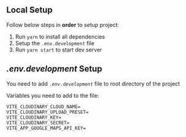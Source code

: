 ## Local Setup
Follow below steps in **order** to setup project:
1. Run `yarn` to install all dependencies
2. Setup the `.env.development` file
3. Run `yarn start` to start dev server

## _.env.development_ Setup

You need to add _`.env.development`_ file to root directory of the project 

Variables you need to add to the file:
```
VITE_CLOUDINARY_CLOUD_NAME=
VITE_CLOUDINARY_UPLOAD_PRESET=
VITE_CLOUDINARY_KEY=
VITE_CLOUDINARY_SECRET=
VITE_APP_GOOGLE_MAPS_API_KEY=
```